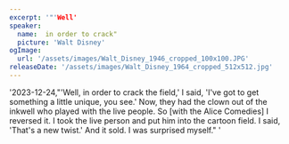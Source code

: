 ```yaml
---
excerpt: '"'Well'
speaker:
  name:  in order to crack"
  picture: 'Walt Disney'
ogImage:
  url: '/assets/images/Walt_Disney_1946_cropped_100x100.JPG'
releaseDate: '/assets/images/Walt_Disney_1964_cropped_512x512.jpg'
---
```


'2023-12-24,"'Well, in order to crack the field,' I said, 'I've got to get something a little unique, you see.' Now, they had the clown out of the inkwell who played with the live people. So [with the Alice Comedies] I reversed it. I took the live person and put him into the cartoon field. I said, 'That's a new twist.' And it sold. I was surprised myself."'
